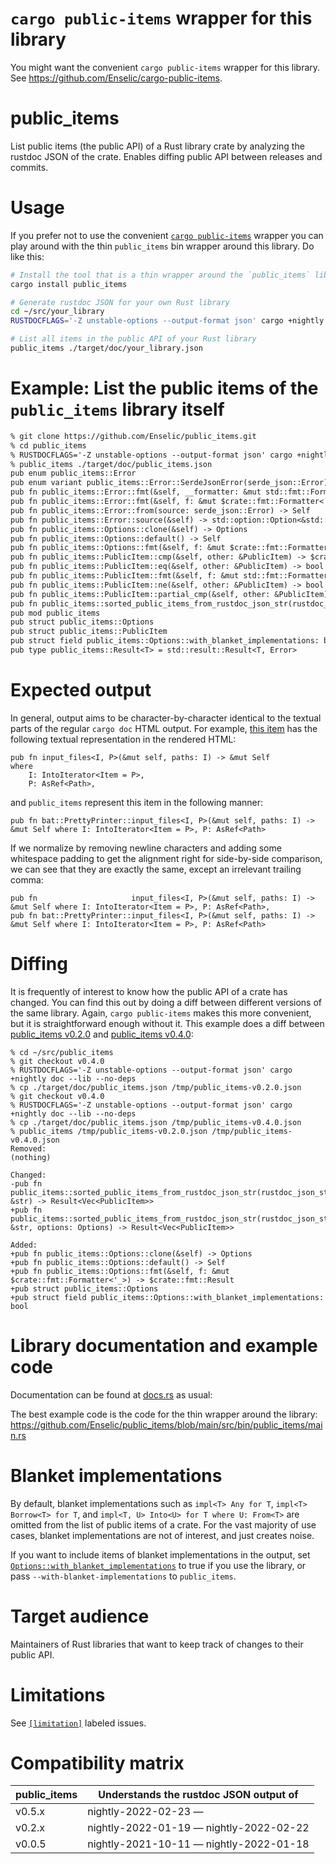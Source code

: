 # `cargo public-items` wrapper for this library

You might want the convenient `cargo public-items` wrapper for this library. See https://github.com/Enselic/cargo-public-items.

# public_items

List public items (the public API) of a Rust library crate by analyzing the rustdoc JSON of the crate. Enables diffing public API between releases and commits.

# Usage

If you prefer not to use the convenient [`cargo public-items`](https://crates.io/crates/cargo-public-items) wrapper you can play around with the thin `public_items` bin wrapper around this library. Do like this:

```bash
# Install the tool that is a thin wrapper around the `public_items` library
cargo install public_items

# Generate rustdoc JSON for your own Rust library
cd ~/src/your_library
RUSTDOCFLAGS='-Z unstable-options --output-format json' cargo +nightly doc --lib --no-deps

# List all items in the public API of your Rust library
public_items ./target/doc/your_library.json
```

# Example: List the public items of the `public_items` library itself

```txt
% git clone https://github.com/Enselic/public_items.git
% cd public_items
% RUSTDOCFLAGS='-Z unstable-options --output-format json' cargo +nightly doc --lib --no-deps
% public_items ./target/doc/public_items.json
pub enum public_items::Error
pub enum variant public_items::Error::SerdeJsonError(serde_json::Error)
pub fn public_items::Error::fmt(&self, __formatter: &mut std::fmt::Formatter<'_>) -> std::fmt::Result
pub fn public_items::Error::fmt(&self, f: &mut $crate::fmt::Formatter<'_>) -> $crate::fmt::Result
pub fn public_items::Error::from(source: serde_json::Error) -> Self
pub fn public_items::Error::source(&self) -> std::option::Option<&std::error::Error + 'static>
pub fn public_items::Options::clone(&self) -> Options
pub fn public_items::Options::default() -> Self
pub fn public_items::Options::fmt(&self, f: &mut $crate::fmt::Formatter<'_>) -> $crate::fmt::Result
pub fn public_items::PublicItem::cmp(&self, other: &PublicItem) -> $crate::cmp::Ordering
pub fn public_items::PublicItem::eq(&self, other: &PublicItem) -> bool
pub fn public_items::PublicItem::fmt(&self, f: &mut std::fmt::Formatter<'_>) -> std::fmt::Result
pub fn public_items::PublicItem::ne(&self, other: &PublicItem) -> bool
pub fn public_items::PublicItem::partial_cmp(&self, other: &PublicItem) -> $crate::option::Option<$crate::cmp::Ordering>
pub fn public_items::sorted_public_items_from_rustdoc_json_str(rustdoc_json_str: &str, options: Options) -> Result<Vec<PublicItem>>
pub mod public_items
pub struct public_items::Options
pub struct public_items::PublicItem
pub struct field public_items::Options::with_blanket_implementations: bool
pub type public_items::Result<T> = std::result::Result<T, Error>
```

# Expected output

In general, output aims to be character-by-character identical to the textual parts of the regular `cargo doc` HTML output. For example, [this item](https://docs.rs/bat/0.20.0/bat/struct.PrettyPrinter.html#method.input_files) has the following textual representation in the rendered HTML:

```
pub fn input_files<I, P>(&mut self, paths: I) -> &mut Self
where
    I: IntoIterator<Item = P>,
    P: AsRef<Path>,
```

and `public_items` represent this item in the following manner:

```
pub fn bat::PrettyPrinter::input_files<I, P>(&mut self, paths: I) -> &mut Self where I: IntoIterator<Item = P>, P: AsRef<Path>
```

If we normalize by removing newline characters and adding some whitespace padding to get the alignment right for side-by-side comparison, we can see that they are exactly the same, except an irrelevant trailing comma:

```
pub fn                     input_files<I, P>(&mut self, paths: I) -> &mut Self where I: IntoIterator<Item = P>, P: AsRef<Path>,
pub fn bat::PrettyPrinter::input_files<I, P>(&mut self, paths: I) -> &mut Self where I: IntoIterator<Item = P>, P: AsRef<Path>
```

# Diffing

It is frequently of interest to know how the public API of a crate has changed. You can find this out by doing a diff between different versions of the same library. Again, `cargo public-items` makes this more convenient, but it is straightforward enough without it. This example does a diff between [public_items v0.2.0](https://docs.rs/public_items/0.2.0/public_items/index.html) and [public_items v0.4.0](https://docs.rs/public_items/0.4.0/public_items/index.html):

```
% cd ~/src/public_items
% git checkout v0.4.0
% RUSTDOCFLAGS='-Z unstable-options --output-format json' cargo +nightly doc --lib --no-deps
% cp ./target/doc/public_items.json /tmp/public_items-v0.2.0.json
% git checkout v0.4.0
% RUSTDOCFLAGS='-Z unstable-options --output-format json' cargo +nightly doc --lib --no-deps
% cp ./target/doc/public_items.json /tmp/public_items-v0.4.0.json
% public_items /tmp/public_items-v0.2.0.json /tmp/public_items-v0.4.0.json
Removed:
(nothing)

Changed:
-pub fn public_items::sorted_public_items_from_rustdoc_json_str(rustdoc_json_str: &str) -> Result<Vec<PublicItem>>
+pub fn public_items::sorted_public_items_from_rustdoc_json_str(rustdoc_json_str: &str, options: Options) -> Result<Vec<PublicItem>>

Added:
+pub fn public_items::Options::clone(&self) -> Options
+pub fn public_items::Options::default() -> Self
+pub fn public_items::Options::fmt(&self, f: &mut $crate::fmt::Formatter<'_>) -> $crate::fmt::Result
+pub struct public_items::Options
+pub struct field public_items::Options::with_blanket_implementations: bool

```

# Library documentation and example code

Documentation can be found at [docs.rs](https://docs.rs/public_items/latest/public_items/) as usual:

The best example code is the code for the thin wrapper around the library: https://github.com/Enselic/public_items/blob/main/src/bin/public_items/main.rs

# Blanket implementations

By default, blanket implementations such as `impl<T> Any for T`, `impl<T> Borrow<T> for T`, and `impl<T, U> Into<U> for T where U: From<T>` are omitted from the list of public items of a crate. For the vast majority of use cases, blanket implementations are not of interest, and just creates noise.

If you want to include items of blanket implementations in the output, set [`Options::with_blanket_implementations`](https://docs.rs/public_items/latest/public_items/struct.Options.html#structfield.with_blanket_implementations) to true if you use the library, or pass `--with-blanket-implementations` to `public_items`.

# Target audience

Maintainers of Rust libraries that want to keep track of changes to their public API.

# Limitations

See [`[limitation]`](https://github.com/Enselic/public_items/labels/limitation)
labeled issues.

# Compatibility matrix

| public_items  | Understands the rustdoc JSON output of  |
| ------------- | --------------------------------------- |
| v0.5.x        | nightly-2022-02-23 —                    |
| v0.2.x        | nightly-2022-01-19 — nightly-2022-02-22 |
| v0.0.5        | nightly-2021-10-11 — nightly-2022-01-18 |
